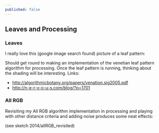 ```yaml
---
published: false
---
```


## Leaves and Processing

### Leaves
I really love this (google image search found) picture of a leaf pattern:

Should get round to making an implementation of the venetian leaf pattern algorithm for processing. Once the leaf pattern is running, thinking about the shading will be interesting.
Links:
* http://algorithmicbotany.org/papers/venation.sig2005.pdf
* http://n-e-r-v-o-u-s.com/blog/?p=1701

### All RGB
Revisiting my All RGB algorithm implementation in processing and playing with other distance criteria and adding noise produces some neat effects:

(see sketch 2014/allRGB_revisited)
